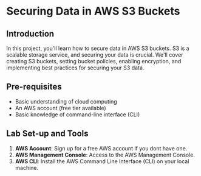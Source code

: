 # Securing Data in AWS S3 Buckets

## Introduction

In this project, you'll learn how to secure data in AWS S3 buckets. S3 is a scalable storage service, and securing your data is crucial. We'll cover creating S3 buckets, setting bucket policies, enabling encryption, and implementing best practices for securing your S3 data.

## Pre-requisites

- Basic understanding of cloud computing
- An AWS account (free tier available)
- Basic knowledge of command-line interface (CLI)

## Lab Set-up and Tools

1. **AWS Account**: Sign up for a free AWS account if you dont have one.
2. **AWS Management Console**: Access to the AWS Management Console.
3. **AWS CLI**: Install the AWS Command Line Interface (CLI) on your local machine.

